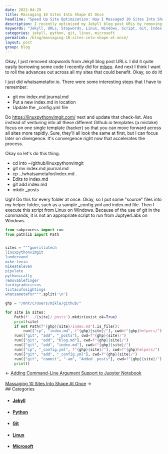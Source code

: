 ```yaml
---
date: 2022-04-29
title: Massaging 10 Sites Into Shape At Once
headline: "Speed Up Site Optimization: How I Massaged 10 Sites Into Shape At Once"
description: I recently optimized my Jekyll blog post URLs by removing stopwords, and I wanted to roll out the changes across all my sites. To make the process faster, I created a script that I could execute from Linux on Windows. With this script, I was able to quickly and easily make the same changes across all my sites. Read more to learn how I did it.
keywords: "Jekyll, URLs, Stopwords, Linux, Windows, Script, Git, Index.md, `_config.yml`, Helper Folder"
categories: jekyll, python, git, linux, microsoft
permalink: /blog/massaging-10-sites-into-shape-at-once/
layout: post
group: blog
---
```



Okay, I just removed stopwords from Jekyll blog post URLs. I did it quite
easily borrowing some code I recently did for [mlseo](https://pypi.org/project/mlseo/).
And next I think I want to roll the advances out across all my sites that could
benefit. Okay, so do it!

I just did whatsametafor.io. There were some interesting steps that I have to
remember:

- git mv index.md journal.md
- Put a new index.md in location
- Update the \_config.yml file

Do https://linuxpythonvimgit.com/ next and update that check-list. Also instead
of venturing into all these different Github.io templates (a mistake) focus on
one single template (hacker) so that you can move forward across all sites more
rapidly. Sure, they'll all look the same at first, but I can focus later on
divergence. It's convergence right now that accelerates the process.

Okay so let's do this thing.

- cd into ~/github/linuxpythonvimgit
- git mv index.md journal.md
- cp ../whatsametafor/index.md .
- Edits to index.md
- git add index.md
- mkdir \_posts

Ugh! Do this for every folder at once. Okay, so I put some "source" files into
my helper folder, such as a sample \_config.yml and index.md file. Then I
execute this script from Linux on Windows. Because of the use of git in the
commands, it is not an appropriate script to run from JuptyerLabs on Windows.

```python
from subprocess import run
from pathlib import Path


sites = """guerillatech
linuxpythonvimgit
lundervand
mike-levin
mikeateleven
pipulate
pythonically
removablefinger
tardigradecircus
tictacufosightings
whatsametafor""".split('\n')

ghp = "/mnt/c/Users/mikle/github/"

for site in sites:
    Path(f'../{site}/_posts').mkdir(exist_ok=True)
    print(site)
    if not Path(f"{ghp}{site}/index.md").is_file():
        run(["cp", "index.md", f"{ghp}{site}/"], cwd=f"{ghp}helpers/")
    run(["git", "add", "_posts"], cwd=f"{ghp}{site}/")
    run(["git", "add", "blog.md"], cwd=f"{ghp}{site}/")
    run(["git", "add", "index.md"], cwd=f"{ghp}{site}/")
    run(["cp", "_config.yml", f"{ghp}{site}/"], cwd=f"{ghp}helpers/")
    run(["git", "add", "_config.yml"], cwd=f"{ghp}{site}/")
    run(["git", "commit", "-am", "Added _posts"], cwd=f"{ghp}{site}/")
    print()
```

<div class="arrow-links"><div class="post-nav-prev"><span class="arrow">&larr;&nbsp;</span><a href="/blog/adding-command-line-argument-support-to-jupyter-notebook/">Adding Command-Line Argument Support to Jupyter Notebook</a></div> &nbsp; <div class="post-nav-next"><a href="/blog/massaging-10-sites-into-shape-at-once/">Massaging 10 Sites Into Shape At Once</a><span class="arrow">&nbsp;&rarr;</span></div></div>
## Categories

<ul>
<li><h4><a href='/jekyll/'>Jekyll</a></h4></li>
<li><h4><a href='/python/'>Python</a></h4></li>
<li><h4><a href='/git/'>Git</a></h4></li>
<li><h4><a href='/linux/'>Linux</a></h4></li>
<li><h4><a href='/microsoft/'>Microsoft</a></h4></li></ul>